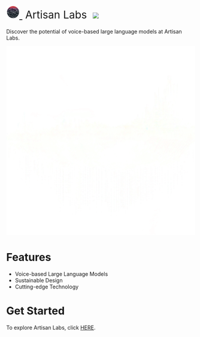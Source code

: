 <h1 style="font-weight:normal">
  <a href="https://artisanlabs.io">
    <img src="https://github.com/ArtisanLabs/.github/raw/main/profile/assets/images/logo/artisanLogo_1690404109154_0.svg" alt="Artisan Labs" width=35>
  </a>
  &nbsp;Artisan Labs&nbsp;
  <a href="https://artisanlabs.io"><img src=https://img.shields.io/badge/Artisan-Try%20Now-brightgreen.svg></a>
</h1>

Discover the potential of voice-based large language models at Artisan Labs.
<br>

<p align="center">
  <img alt="Artisan Labs Example" src="https://github.com/ArtisanLabs/.github/raw/main/profile/assets/images/banners/arpagon__voice_waveforms_diagram_outline_an_illustration_on_bla_6c9d4e43-c8a1-42a3-b53c-c5038c961667_clipdrop-enhance.webp">
</p>

Features
========
* Voice-based Large Language Models
* Sustainable Design
* Cutting-edge Technology

Get Started
===========
To explore Artisan Labs, click [HERE](https://artisanlabs.io).
